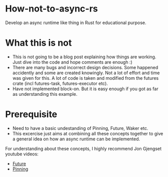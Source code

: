 # How-not-to-async-rs
Develop an async runtime like thing in Rust for educational purpose.

# What this is not
- This is not going to be a blog post explaining how things are working. Just dive into the code and hope comments are enough :)
- There are many bugs and incorrect design decisions. Some happened accidently and some are created knowingly. Not a lot of effort and time was given for this. A lot of code is taken and modified from the futures crate (incl futures-task, futures-executor etc).
- Have not implemented block-on. But it is easy enough if you got as far as understanding this example.

# Prerequisite
- Need to have a basic undestanding of Pinning, Future, Waker etc.
- This excercise just aims at combining all these concepts together to give a general idea on how an async runtime can be implemented.

For understanding about these concepts, I highly recommend Jon Gjengset youtube videos:
- [Future](youtube.com/watch?v=9_3krAQtD2k)
- [Pinning](youtube.com/watch?v=ThjvMReOXYM)